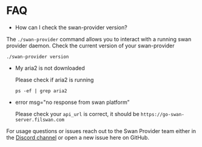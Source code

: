 # FAQ

* How can I check the swan-provider version?

The `./swan-provider` command allows you to interact with a running swan provider daemon. Check the current version of your swan-provider

```
./swan-provider version
```

*   My aria2 is not downloaded

    Please check if aria2 is running

    ```
    ps -ef | grep aria2
    ```
*   error msg="no response from swan platform”

    Please check your `api_url` is correct, it should be `https://go-swan-server.filswan.com`

For usage questions or issues reach out to the Swan Provider team either in the [Discord channel](http://discord.com/invite/KKGhy8ZqzK) or open a new issue here on GitHub.
